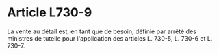 # Article L730-9

La vente au détail est, en tant que de besoin, définie par arrêté des ministres de tutelle pour l'application des articles L. 730-5, L. 730-6 et L. 730-7.
